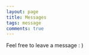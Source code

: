 ```yaml
---
layout: page
title: Messages
tags: message
comments: true
---
```


Feel free to leave a message : )
